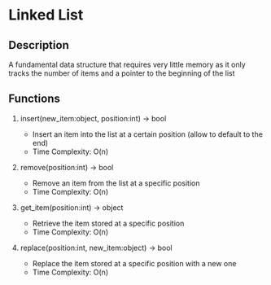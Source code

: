 # Linked List
## Description
A fundamental data structure that requires very little memory as it only tracks the number of items and a pointer to the beginning of the list

## Functions
1) insert(new_item:object, position:int) -> bool
    - Insert an item into the list at a certain position (allow to default to the end)
    - Time Complexity: O(n)

2) remove(position:int) -> bool
    - Remove an item from the list at a specific position
    - Time Complexity: O(n)
3) get_item(position:int) -> object
    - Retrieve the item stored at a specific position
    - Time Complexity: O(n)

4) replace(position:int, new_item:object) -> bool
    - Replace the item stored at a specific position with a new one
    - Time Complexity: O(n)